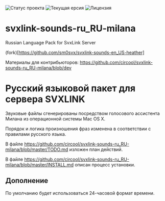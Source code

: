 ![Статус проекта](https://img.shields.io/badge/Статус-В_разработке-brightgreen?style=flat)
![Текущая ерсия](https://img.shields.io/badge/Версия-1.4.3-blue?style=flat)
![Лицензия](https://img.shields.io/badge/Лицензия-MIT-green?style=flat)

# svxlink-sounds-ru_RU-milana
Russian Language Pack for SvxLink Server

(fork)[https://github.com/sm0svx/svxlink-sounds-en_US-heather]

Материалы для контрибьюторов: https://github.com/circool/svxlink-sounds-ru_RU-milana/blob/dev

Русский языковой пакет для сервера SVXLINK
==========================================

Звуковые файлы сгенерированы посредством голосового ассистента Милана из операционной системы Mac OS X. 

Порядок и логика произношения фраз изменена в соответствии с правилами русского языка.

В файле https://github.com/circool/svxlink-sounds-ru_RU-milana/blob/master/TODO.md изложен план действий.

В файле https://github.com/circool/svxlink-sounds-ru_RU-milana/blob/master/INSTALL.md описан процесс установки.

Дополнение
----------

По умолчанию будет использоваться 24-часовой формат времени.
